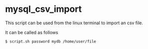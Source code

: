 # mysql_csv_import
This script can be used from the linux terminal to import an csv file.

It can be called as follows

```bash
$ script.sh password mydb /home/user/file
```
